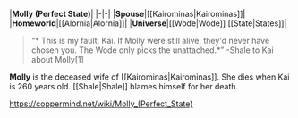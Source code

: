 |**Molly (Perfect State)**|
|-|-|
|**Spouse**|[[Kairominas\|Kairominas]]|
|**Homeworld**|[[Alornia\|Alornia]]|
|**Universe**|[[Wode\|Wode]] [[State\|States]]|

>“* This is my fault, Kai. If Molly were still alive, they'd never have chosen you. The Wode only picks the unattached.*”
\-Shale to Kai about Molly[1]


**Molly** is the deceased wife of [[Kairominas\|Kairominas]]. She dies when Kai is 260 years old. [[Shale\|Shale]] blames himself for her death.



https://coppermind.net/wiki/Molly_(Perfect_State)